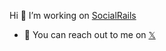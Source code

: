 Hi 👋 I’m working on [SocialRails](https://socialrails.com/)

- 👋 You can reach out to me on [𝕏](https://x.com/matt_npl)
